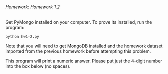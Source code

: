 ###### Homework: Homework 1.2

Get PyMongo installed on your computer. To prove its installed, run the program:

``
python hw1-2.py
``

Note that you will need to get MongoDB installed and the homework dataset imported from the previous homework before attempting this problem.

This program will print a numeric answer. Please put just the 4-digit number into the box below (no spaces).
